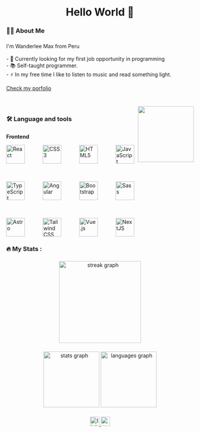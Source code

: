 <h1 align="center">Hello World 👋</h1>

###

<h3 align="left">👩‍💻  About Me</h3>

###

<p align="left">I'm Wanderlee Max from Peru<br><br>- 🔭 Currently looking for my first job opportunity in programming<br>- 📚 Self-taught programmer.<br>- ⚡ In my free time I like to listen to music and read something light.</p>


<a href="https://wanderlee-porfolio-virid.vercel.app/" target="_blank">Check my porfolio</a>


###

<br clear="both">

<img align="right" height="150" src="https://www.dropbox.com/scl/fi/viy6gaucg6e5htefyhsjn/meme-gato-rounded.png?rlkey=8dfekkhw3zah9fk8nw7a926lk&st=1fn1467v&raw=1"  />

###

<h3 align="left">🛠 Language and tools</h3>

###

**Frontend**

<div align="left" style="display: flex; flex-wrap: wrap; gap: 3rem; align-items: center;">  
<img src="https://profilinator.rishav.dev/skills-assets/react-original-wordmark.svg" alt="React" height="50" />
<img src="https://profilinator.rishav.dev/skills-assets/css3-original-wordmark.svg" alt="CSS3" height="50" />
<img src="https://profilinator.rishav.dev/skills-assets/html5-original-wordmark.svg" alt="HTML5" height="50" />
<img src="https://profilinator.rishav.dev/skills-assets/javascript-original.svg" alt="JavaScript" height="50" />
<img src="https://profilinator.rishav.dev/skills-assets/typescript-original.svg" alt="TypeScript" height="50" />
<img src="https://profilinator.rishav.dev/skills-assets/angularjs-original.svg" alt="Angular" height="50" />
<img src="https://profilinator.rishav.dev/skills-assets/bootstrap-plain.svg" alt="Bootstrap" height="50" />
<img src="https://profilinator.rishav.dev/skills-assets/sass-original.svg" alt="Sass" height="50" />
<img src="https://profilinator.rishav.dev/skills-assets/astro.svg" alt="Astro" height="50" />
<img src="https://profilinator.rishav.dev/skills-assets/tailwindcss.svg" alt="Tailwind CSS" height="50" />
<img src="https://profilinator.rishav.dev/skills-assets/vuejs-original-wordmark.svg" alt="Vue.js" height="50" />
<img src="https://profilinator.rishav.dev/skills-assets/nextjs.png" alt="NextJS" height="50" />
</div>

###

<h3 align="left">🔥   My Stats :</h3>

###

<div align="center">
  <img src="https://streak-stats.demolab.com?user=WanderleeDev&locale=en&mode=daily&theme=dark&hide_border=false&border_radius=5&order=3" height="220" alt="streak graph"  />
</div>

###

<div align="center">
  <img src="https://github-readme-stats.vercel.app/api?username=WanderleeDev&hide_title=false&hide_rank=false&show_icons=true&include_all_commits=true&count_private=true&disable_animations=false&theme=dark&locale=en&hide_border=false&order=1" height="150" alt="stats graph"  />
  <img src="https://github-readme-stats.vercel.app/api/top-langs?username=WanderleeDev&locale=en&hide_title=false&layout=compact&card_width=320&langs_count=5&theme=dark&hide_border=false&order=2" height="150" alt="languages graph"  />
</div>

###

<div align="center">
  <a href="https://www.linkedin.com/in/wanderlee-max/" target="_blank">
    <img src="https://img.shields.io/static/v1?message=LinkedIn&logo=linkedin&label=&color=0077B5&logoColor=white&labelColor=&style=for-the-badge" height="25" alt="linkedin logo"  />
  </a>
  <img src="https://img.shields.io/static/v1?message=Gmail&logo=gmail&label=&color=D14836&logoColor=white&labelColor=&style=for-the-badge" height="25" alt="gmail logo"  />
</div>

###
